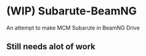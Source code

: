 # (WIP) Subarute-BeamNG
An attempt to make MCM Subarute in BeamNG Drive

## Still needs alot of work

